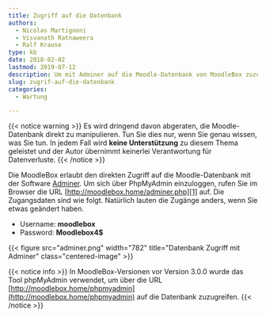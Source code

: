 ```yaml
---
title: Zugriff auf die Datenbank
authors:
  - Nicolas Martignoni
  - Visvanath Ratnaweera
  - Ralf Krause
type: kb
date: 2018-02-02
lastmod: 2019-07-12
description: Um mit Adminer auf die Moodle-Datenbank von MoodleBox zuzugreifen, lesen Sie die folgende Informationen
slug: zugrif-auf-die-datenbank
categories:
  - Wartung

---
```

{{< notice warning >}}
Es wird dringend davon abgeraten, die Moodle-Datenbank direkt zu manipulieren. Tun Sie dies nur, wenn Sie genau wissen, was Sie tun. In jedem Fall wird __keine Unterstützung__ zu diesem Thema geleistet und der Autor übernimmt keinerlei Verantwortung für Datenverluste.
{{< /notice >}}

Die MoodleBox erlaubt den direkten Zugriff auf die Moodle-Datenbank mit der Software [Adminer][1]. Um sich über PhpMyAdmin einzuloggen, rufen Sie im Browser die URL [http://moodlebox.home/adminer.php][1] auf. Die Zugangsdaten sind wie folgt. Natürlich lauten die Zugänge anders, wenn Sie etwas geändert haben.

  * Username: __moodlebox__
  * Password: __Moodlebox4$__

{{< figure src="adminer.png" width="782" title="Datenbank Zugriff mit Adminer" class="centered-image" >}}

{{< notice info >}}
In MoodleBox-Versionen vor Version 3.0.0 wurde das Tool phpMyAdmin verwendet, um über die URL [http://moodlebox.home/phpmyadmin](http://moodlebox.home/phpmyadmin) auf die Datenbank zuzugreifen.
{{< /notice >}}

 [1]: http://moodlebox.home/adminer.php
 [2]: http://moodlebox.home/phpmyadmin
 [3]: https://www.adminer.org/
